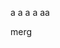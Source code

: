 a
a
a
a
aa














































































































































































































merg






























































































































































































































































































































































































































































































































































































































































